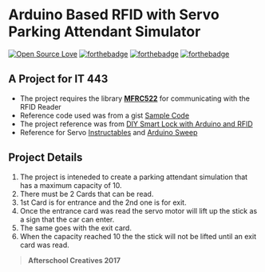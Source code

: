 # Arduino Based RFID with Servo Parking Attendant Simulator

[![Open Source Love](https://badges.frapsoft.com/os/v1/open-source-175x29.png?v=103)](https://github.com/ellerbrock/open-source-badges/)
[![forthebadge](http://forthebadge.com/images/badges/built-with-love.svg)](http://forthebadge.com)
[![forthebadge](http://forthebadge.com/images/badges/contains-cat-gifs.svg)](http://forthebadge.com)
[![forthebadge](http://forthebadge.com/images/badges/60-percent-of-the-time-works-every-time.svg)](http://forthebadge.com)


## A Project for IT 443

- The project requires the library **[MFRC522](https://github.com/miguelbalboa/rfid)** for communicating with the RFID Reader
- Reference code used was from a gist [Sample Code](https://gist.github.com/anonymous/5ec489385bcf1ac6e6efa789321aee81)
- The project reference was from [DIY Smart Lock with Arduino and RFID](https://www.makeuseof.com/tag/diy-smart-lock-arduino-rfid/)
- Reference for Servo [Instructables](http://www.instructables.com/id/Arduino-Servo-Motors/) and [Arduino Sweep](https://www.arduino.cc/en/Tutorial/Sweep)


## Project Details
1. The project is inteneded to create a parking attendant simulation that has a maximum capacity of 10.
2. There must be 2 Cards that can be read.
3. 1st Card is for entrance and the 2nd one is for exit.
4. Once the entrance card was read the servo motor will lift up the stick as a sign that the car can enter.
5. The same goes with the exit card.
6. When the capacity reached 10 the the stick will not be lifted until an exit card was read.

> **Afterschool Creatives 2017**